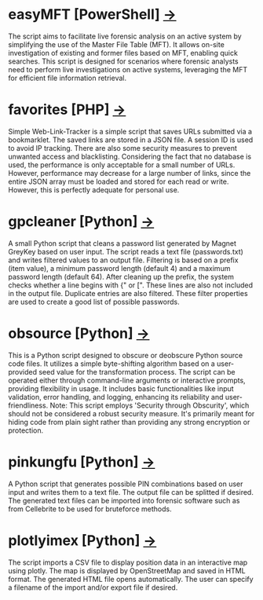 # easyMFT [PowerShell] [&#8594;](easyMFT)
The script aims to facilitate live forensic analysis on an active system by simplifying the use of the Master File Table (MFT). It allows on-site investigation of existing and former files based on MFT, enabling quick searches. This script is designed for scenarios where forensic analysts need to perform live investigations on active systems, leveraging the MFT for efficient file information retrieval.

# favorites [PHP] [&#8594;](favorites)
Simple Web-Link-Tracker is a simple script that saves URLs submitted via a bookmarklet. The saved links are stored in a JSON file. A session ID is used to avoid IP tracking. There are also some security measures to prevent unwanted access and blacklisting. Considering the fact that no database is used, the performance is only acceptable for a small number of URLs. However, performance may decrease for a large number of links, since the entire JSON array must be loaded and stored for each read or write. However, this is perfectly adequate for personal use.

# gpcleaner [Python] [&#8594;](gpcleaner)
A small Python script that cleans a password list generated by Magnet GreyKey based on user input. The script reads a text file (passwords.txt) and writes filtered values to an output file. Filtering is based on a prefix (item value), a minimum password length (default 4) and a maximum password length (default 64). After cleaning up the prefix, the system checks whether a line begins with {" or [". These lines are also not included in the output file. Duplicate entries are also filtered. These filter properties are used to create a good list of possible passwords.

# obsource [Python] [&#8594;](obsource)
This is a Python script designed to obscure or deobscure Python source code files. It utilizes a simple byte-shifting algorithm based on a user-provided seed value for the transformation process. The script can be operated either through command-line arguments or interactive prompts, providing flexibility in usage. It includes basic functionalities like input validation, error handling, and logging, enhancing its reliability and user-friendliness. Note: This script employs 'Security through Obscurity', which should not be considered a robust security measure. It's primarily meant for hiding code from plain sight rather than providing any strong encryption or protection.

# pinkungfu [Python] [&#8594;](pinkungfu)
A Python script that generates possible PIN combinations based on user input and writes them to a text file. The output file can be splitted if desired. The generated text files can be imported into forensic software such as from Cellebrite to be used for bruteforce methods.

# plotlyimex [Python] [&#8594;](plotlyimex)
The script imports a CSV file to display position data in an interactive map using plotly. The map is displayed by OpenStreetMap and saved in HTML format. The generated HTML file opens automatically. The user can specify a filename of the import and/or export file if desired.
